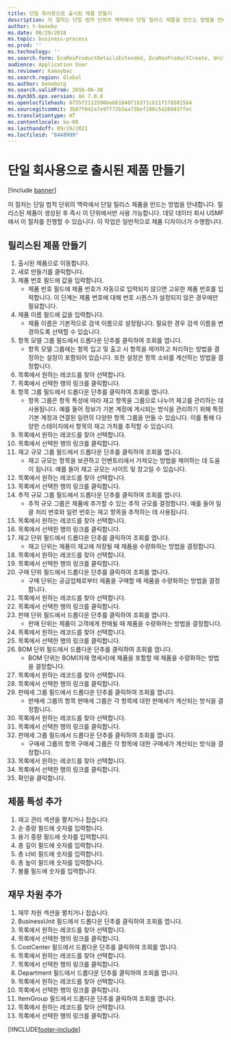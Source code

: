 ```yaml
---
title: 단일 회사용으로 출시된 제품 만들기
description: 이 절차는 단일 법적 단위의 맥락에서 단일 릴리스 제품을 만드는 방법을 안내합니다.
author: t-benebo
ms.date: 08/29/2018
ms.topic: business-process
ms.prod: ''
ms.technology: ''
ms.search.form: EcoResProductDetailsExtended, EcoResProductCreate, UnitOfMeasureLookup, DimensionLookup
audience: Application User
ms.reviewer: kamaybac
ms.search.region: Global
ms.author: benebotg
ms.search.validFrom: 2016-06-30
ms.dyn365.ops.version: AX 7.0.0
ms.openlocfilehash: 6755f2112596be661040f1b371cb11f1785815b4
ms.sourcegitcommit: 3b87f042a7e97f72b5aa73bef186c5426b937fec
ms.translationtype: HT
ms.contentlocale: ko-KR
ms.lasthandoff: 09/29/2021
ms.locfileid: "8448999"
---
```

# <a name="create-a-released-product-for-a-single-company"></a>단일 회사용으로 출시된 제품 만들기

[!include [banner](../../includes/banner.md)]

이 절차는 단일 법적 단위의 맥락에서 단일 릴리스 제품을 만드는 방법을 안내합니다. 릴리스된 제품이 생성된 후 즉시 이 단위에서만 사용 가능합니다. 데모 데이터 회사 USMF에서 이 절차를 진행할 수 있습니다. 이 작업은 일반적으로 제품 디자이너가 수행합니다.


## <a name="create-a-released-product"></a>릴리스된 제품 만들기
1. 출시된 제품으로 이동합니다.
2. 새로 만들기를 클릭합니다.
3. 제품 번호 필드에 값을 입력합니다.
    * 제품 번호 필드에 제품 번호가 자동으로 입력되지 않으면 고유한 제품 번호를 입력합니다. 이 단계는 제품 번호에 대해 번호 시퀀스가 설정되지 않은 경우에만 필요합니다.  
4. 제품 이름 필드에 값을 입력합니다.
    * 제품 이름은 기본적으로 검색 이름으로 설정됩니다. 필요한 경우 검색 이름을 변경하도록 선택할 수 있습니다.  
5. 항목 모델 그룹 필드에서 드롭다운 단추를 클릭하여 조회를 엽니다.
    * 항목 모델 그룹에는 항목 입고 및 출고 시 항목을 제어하고 처리하는 방법을 결정하는 설정이 포함되어 있습니다. 또한 설정은 항목 소비를 계산하는 방법을 결정합니다.  
6. 목록에서 원하는 레코드를 찾아 선택합니다.
7. 목록에서 선택한 행의 링크를 클릭합니다.
8. 항목 그룹 필드에서 드롭다운 단추를 클릭하여 조회를 엽니다.
    * 항목 그룹은 항목 특성에 따라 재고 항목을 그룹으로 나누어 재고를 관리하는 데 사용됩니다. 예를 들어 정보가 기본 계정에 게시되는 방식을 관리하기 위해 특정 기본 계정과 연결된 일련의 다양한 항목 그룹을 만들 수 있습니다. 이를 통해 다양한 스테이지에서 항목의 재고 가치를 추적할 수 있습니다.  
9. 목록에서 원하는 레코드를 찾아 선택합니다.
10. 목록에서 선택한 행의 링크를 클릭합니다.
11. 재고 규모 그룹 필드에서 드롭다운 단추를 클릭하여 조회를 엽니다.
    * 재고 규모는 항목을 보관하고 인벤토리에서 가져오는 방법을 제어하는 데 도움이 됩니다. 예를 들어 재고 규모는 사이트 및 창고일 수 있습니다.  
12. 목록에서 원하는 레코드를 찾아 선택합니다.
13. 목록에서 선택한 행의 링크를 클릭합니다.
14. 추적 규모 그룹 필드에서 드롭다운 단추를 클릭하여 조회를 엽니다.
    * 추적 규모 그룹은 제품에 추가할 수 있는 추적 규모를 결정합니다. 예를 들어 일괄 처리 번호와 일련 번호는 재고 항목을 추적하는 데 사용됩니다.  
15. 목록에서 원하는 레코드를 찾아 선택합니다.
16. 목록에서 선택한 행의 링크를 클릭합니다.
17. 재고 단위 필드에서 드롭다운 단추를 클릭하여 조회를 엽니다.
    * 재고 단위는 제품이 재고에 저장될 때 제품을 수량화하는 방법을 결정합니다.  
18. 목록에서 원하는 레코드를 찾아 선택합니다.
19. 목록에서 선택한 행의 링크를 클릭합니다.
20. 구매 단위 필드에서 드롭다운 단추를 클릭하여 조회를 엽니다.
    * 구매 단위는 공급업체로부터 제품을 구매할 때 제품을 수량화하는 방법을 결정합니다.  
21. 목록에서 원하는 레코드를 찾아 선택합니다.
22. 목록에서 선택한 행의 링크를 클릭합니다.
23. 판매 단위 필드에서 드롭다운 단추를 클릭하여 조회를 엽니다.
    * 판매 단위는 제품이 고객에게 판매될 때 제품을 수량화하는 방법을 결정합니다.  
24. 목록에서 원하는 레코드를 찾아 선택합니다.
25. 목록에서 선택한 행의 링크를 클릭합니다.
26. BOM 단위 필드에서 드롭다운 단추를 클릭하여 조회를 엽니다.
    * BOM 단위는 BOM(자재 명세서)에 제품을 포함할 때 제품을 수량화하는 방법을 결정합니다.  
27. 목록에서 원하는 레코드를 찾아 선택합니다.
28. 목록에서 선택한 행의 링크를 클릭합니다.
29. 판매세 그룹 필드에서 드롭다운 단추를 클릭하여 조회를 엽니다.
    * 판매세 그룹의 항목 판매세 그룹은 각 항목에 대한 판매세가 계산되는 방식을 결정합니다.  
30. 목록에서 원하는 레코드를 찾아 선택합니다.
31. 목록에서 선택한 행의 링크를 클릭합니다.
32. 판매세 그룹 필드에서 드롭다운 단추를 클릭하여 조회를 엽니다.
    * 구매세 그룹의 항목 구매세 그룹은 각 항목에 대한 구매세가 계산되는 방식을 결정합니다.  
33. 목록에서 원하는 레코드를 찾아 선택합니다.
34. 목록에서 선택한 행의 링크를 클릭합니다.
35. 확인을 클릭합니다.

## <a name="add-product-characteristics"></a>제품 특성 추가
1. 재고 관리 섹션을 펼치거나 접습니다.
2. 순 중량 필드에 숫자를 입력합니다.
3. 용기 중량 필드에 숫자를 입력합니다.
4. 총 깊이 필드에 숫자를 입력합니다.
5. 총 너비 필드에 숫자를 입력합니다.
6. 총 높이 필드에 숫자를 입력합니다.
7. 볼륨 필드에 숫자를 입력합니다.

## <a name="add-financial-dimensions"></a>재무 차원 추가
1. 재무 차원 섹션을 펼치거나 접습니다.
2. BusinessUnit 필드에서 드롭다운 단추를 클릭하여 조회를 엽니다.
3. 목록에서 원하는 레코드를 찾아 선택합니다.
4. 목록에서 선택한 행의 링크를 클릭합니다.
5. CostCenter 필드에서 드롭다운 단추를 클릭하여 조회를 엽니다.
6. 목록에서 원하는 레코드를 찾아 선택합니다.
7. 목록에서 선택한 행의 링크를 클릭합니다.
8. Department 필드에서 드롭다운 단추를 클릭하여 조회를 엽니다.
9. 목록에서 원하는 레코드를 찾아 선택합니다.
10. 목록에서 선택한 행의 링크를 클릭합니다.
11. ItemGroup 필드에서 드롭다운 단추를 클릭하여 조회를 엽니다.
12. 목록에서 원하는 레코드를 찾아 선택합니다.
13. 목록에서 선택한 행의 링크를 클릭합니다.



[!INCLUDE[footer-include](../../../includes/footer-banner.md)]